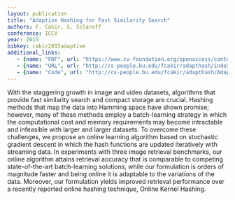 ```yaml
---
layout: publication
title: "Adaptive Hashing for Fast Similarity Search"
authors: F. Cakir, S. Sclaroff
conference: ICCV
year: 2015
bibkey: cakir2015adaptive
additional_links:
   - {name: "PDF", url: "https://www.cv-foundation.org/openaccess/content_iccv_2015/papers/Cakir_Adaptive_Hashing_for_ICCV_2015_paper.pdf"}
   - {name: "URL", url: "http://cs-people.bu.edu/fcakir/adapthash/index.html"}
   - {name: "Code", url: "http://cs-people.bu.edu/fcakir/adapthash/AdaptHash.zip"}
---
```

With the staggering growth in image and video datasets,
algorithms that provide fast similarity search and compact
storage are crucial. Hashing methods that map the
data into Hamming space have shown promise; however,
many of these methods employ a batch-learning strategy
in which the computational cost and memory requirements
may become intractable and infeasible with larger and
larger datasets. To overcome these challenges, we propose
an online learning algorithm based on stochastic gradient
descent in which the hash functions are updated iteratively
with streaming data. In experiments with three image retrieval
benchmarks, our online algorithm attains retrieval
accuracy that is comparable to competing state-of-the-art
batch-learning solutions, while our formulation is orders
of magnitude faster and being online it is adaptable to the
variations of the data. Moreover, our formulation yields improved
retrieval performance over a recently reported online
hashing technique, Online Kernel Hashing.